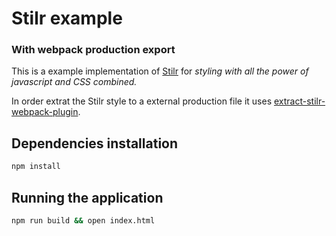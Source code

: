 # Stilr example
### With webpack production export

This is a example implementation of [Stilr](https://github.com/kodyl/stilr) for *styling with all the power of javascript and CSS combined.*

In order extrat the Stilr style to a external production file it uses [extract-stilr-webpack-plugin](https://github.com/chcokr/extract-stilr-webpack-plugin).

## Dependencies installation
```sh
npm install
```

## Running the application
```sh
npm run build && open index.html
```
